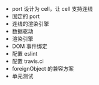 - port 设计为 cell，让 cell 支持连线
- 固定的 port
- 连线的渲染引擎
- 数据驱动
- 渲染引擎
- DOM 事件绑定
- 配置 eslint
- 配置 travis.ci
- foreignObject 的兼容方案
- 单元测试
